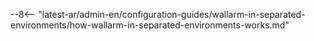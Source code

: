 --8<-- "latest-ar/admin-en/configuration-guides/wallarm-in-separated-environments/how-wallarm-in-separated-environments-works.md"

